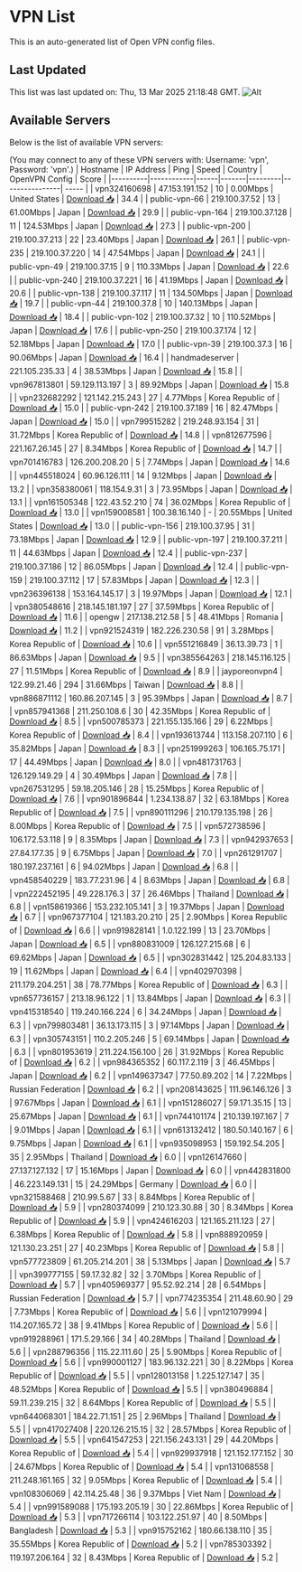 # VPN List

This is an auto-generated list of Open VPN config files.

## Last Updated

This list was last updated on: Thu, 13 Mar 2025 21:18:48 GMT.
![Alt](https://repobeats.axiom.co/api/embed/186b98318ef1479477931607c1ad7d823f12451f.svg "Repobeats analytics image")

## Available Servers

Below is the list of available VPN servers:

(You may connect to any of these VPN servers with: Username: 'vpn', Password: 'vpn'.)
| Hostname | IP Address | Ping | Speed | Country | OpenVPN Config | Score |
|----------|------------|------|-------|---------|----------------| ----- |
| vpn324160698 | 47.153.191.152 | 10 | 0.00Mbps | United States | [Download 📥](./configs/server_0_US.ovpn) | 34.4 |
| public-vpn-66 | 219.100.37.52 | 13 | 61.00Mbps | Japan | [Download 📥](./configs/server_1_JP.ovpn) | 29.9 |
| public-vpn-164 | 219.100.37.128 | 11 | 124.53Mbps | Japan | [Download 📥](./configs/server_2_JP.ovpn) | 27.3 |
| public-vpn-200 | 219.100.37.213 | 22 | 23.40Mbps | Japan | [Download 📥](./configs/server_3_JP.ovpn) | 26.1 |
| public-vpn-235 | 219.100.37.220 | 14 | 47.54Mbps | Japan | [Download 📥](./configs/server_4_JP.ovpn) | 24.1 |
| public-vpn-49 | 219.100.37.15 | 9 | 110.33Mbps | Japan | [Download 📥](./configs/server_5_JP.ovpn) | 22.6 |
| public-vpn-240 | 219.100.37.221 | 16 | 41.19Mbps | Japan | [Download 📥](./configs/server_6_JP.ovpn) | 20.6 |
| public-vpn-138 | 219.100.37.117 | 11 | 134.50Mbps | Japan | [Download 📥](./configs/server_7_JP.ovpn) | 19.7 |
| public-vpn-44 | 219.100.37.8 | 10 | 140.13Mbps | Japan | [Download 📥](./configs/server_8_JP.ovpn) | 18.4 |
| public-vpn-102 | 219.100.37.32 | 10 | 110.52Mbps | Japan | [Download 📥](./configs/server_9_JP.ovpn) | 17.6 |
| public-vpn-250 | 219.100.37.174 | 12 | 52.18Mbps | Japan | [Download 📥](./configs/server_10_JP.ovpn) | 17.0 |
| public-vpn-39 | 219.100.37.3 | 16 | 90.06Mbps | Japan | [Download 📥](./configs/server_11_JP.ovpn) | 16.4 |
| handmadeserver | 221.105.235.33 | 4 | 38.53Mbps | Japan | [Download 📥](./configs/server_12_JP.ovpn) | 15.8 |
| vpn967813801 | 59.129.113.197 | 3 | 89.92Mbps | Japan | [Download 📥](./configs/server_13_JP.ovpn) | 15.8 |
| vpn232682292 | 121.142.215.243 | 27 | 4.77Mbps | Korea Republic of | [Download 📥](./configs/server_14_KR.ovpn) | 15.0 |
| public-vpn-242 | 219.100.37.189 | 16 | 82.47Mbps | Japan | [Download 📥](./configs/server_15_JP.ovpn) | 15.0 |
| vpn799515282 | 219.248.93.154 | 31 | 31.72Mbps | Korea Republic of | [Download 📥](./configs/server_16_KR.ovpn) | 14.8 |
| vpn812677596 | 221.167.26.145 | 27 | 8.34Mbps | Korea Republic of | [Download 📥](./configs/server_17_KR.ovpn) | 14.7 |
| vpn701416783 | 126.200.208.20 | 5 | 7.74Mbps | Japan | [Download 📥](./configs/server_18_JP.ovpn) | 14.6 |
| vpn445518024 | 60.96.126.111 | 14 | 9.12Mbps | Japan | [Download 📥](./configs/server_19_JP.ovpn) | 13.2 |
| vpn358380061 | 118.154.9.31 | 3 | 73.95Mbps | Japan | [Download 📥](./configs/server_20_JP.ovpn) | 13.1 |
| vpn161505348 | 122.43.52.210 | 74 | 36.02Mbps | Korea Republic of | [Download 📥](./configs/server_21_KR.ovpn) | 13.0 |
| vpn159008581 | 100.38.16.140 | - | 20.55Mbps | United States | [Download 📥](./configs/server_22_US.ovpn) | 13.0 |
| public-vpn-156 | 219.100.37.95 | 31 | 73.18Mbps | Japan | [Download 📥](./configs/server_23_JP.ovpn) | 12.9 |
| public-vpn-197 | 219.100.37.211 | 11 | 44.63Mbps | Japan | [Download 📥](./configs/server_24_JP.ovpn) | 12.4 |
| public-vpn-237 | 219.100.37.186 | 12 | 86.05Mbps | Japan | [Download 📥](./configs/server_25_JP.ovpn) | 12.4 |
| public-vpn-159 | 219.100.37.112 | 17 | 57.83Mbps | Japan | [Download 📥](./configs/server_26_JP.ovpn) | 12.3 |
| vpn236396138 | 153.164.145.17 | 3 | 19.97Mbps | Japan | [Download 📥](./configs/server_27_JP.ovpn) | 12.1 |
| vpn380548616 | 218.145.181.197 | 27 | 37.59Mbps | Korea Republic of | [Download 📥](./configs/server_28_KR.ovpn) | 11.6 |
| opengw | 217.138.212.58 | 5 | 48.41Mbps | Romania | [Download 📥](./configs/server_29_RO.ovpn) | 11.2 |
| vpn921524319 | 182.226.230.58 | 91 | 3.28Mbps | Korea Republic of | [Download 📥](./configs/server_30_KR.ovpn) | 10.6 |
| vpn551216849 | 36.13.39.73 | 1 | 86.63Mbps | Japan | [Download 📥](./configs/server_31_JP.ovpn) | 9.5 |
| vpn385564263 | 218.145.116.125 | 27 | 11.51Mbps | Korea Republic of | [Download 📥](./configs/server_32_KR.ovpn) | 8.9 |
| jayporeonvpn4 | 122.99.21.46 | 294 | 31.66Mbps | Taiwan | [Download 📥](./configs/server_33_TW.ovpn) | 8.8 |
| vpn886871112 | 160.86.207.145 | 3 | 95.39Mbps | Japan | [Download 📥](./configs/server_34_JP.ovpn) | 8.7 |
| vpn857941368 | 211.250.108.6 | 30 | 42.35Mbps | Korea Republic of | [Download 📥](./configs/server_35_KR.ovpn) | 8.5 |
| vpn500785373 | 221.155.135.166 | 29 | 6.22Mbps | Korea Republic of | [Download 📥](./configs/server_36_KR.ovpn) | 8.4 |
| vpn193613744 | 113.158.207.110 | 6 | 35.82Mbps | Japan | [Download 📥](./configs/server_37_JP.ovpn) | 8.3 |
| vpn251999263 | 106.165.75.171 | 17 | 44.49Mbps | Japan | [Download 📥](./configs/server_38_JP.ovpn) | 8.0 |
| vpn481731763 | 126.129.149.29 | 4 | 30.49Mbps | Japan | [Download 📥](./configs/server_39_JP.ovpn) | 7.8 |
| vpn267531295 | 59.18.205.146 | 28 | 15.25Mbps | Korea Republic of | [Download 📥](./configs/server_40_KR.ovpn) | 7.6 |
| vpn901896844 | 1.234.138.87 | 32 | 63.18Mbps | Korea Republic of | [Download 📥](./configs/server_41_KR.ovpn) | 7.5 |
| vpn890111296 | 210.179.135.198 | 26 | 8.00Mbps | Korea Republic of | [Download 📥](./configs/server_42_KR.ovpn) | 7.5 |
| vpn572738596 | 106.172.53.118 | 9 | 8.35Mbps | Japan | [Download 📥](./configs/server_43_JP.ovpn) | 7.3 |
| vpn942937653 | 27.84.177.35 | 9 | 6.75Mbps | Japan | [Download 📥](./configs/server_44_JP.ovpn) | 7.0 |
| vpn261291707 | 180.197.237.161 | 6 | 94.02Mbps | Japan | [Download 📥](./configs/server_45_JP.ovpn) | 6.8 |
| vpn458540229 | 183.77.231.96 | 4 | 8.63Mbps | Japan | [Download 📥](./configs/server_46_JP.ovpn) | 6.8 |
| vpn222452195 | 49.228.176.3 | 37 | 26.46Mbps | Thailand | [Download 📥](./configs/server_47_TH.ovpn) | 6.8 |
| vpn158619366 | 153.232.105.141 | 3 | 19.37Mbps | Japan | [Download 📥](./configs/server_48_JP.ovpn) | 6.7 |
| vpn967377104 | 121.183.20.210 | 25 | 2.90Mbps | Korea Republic of | [Download 📥](./configs/server_49_KR.ovpn) | 6.6 |
| vpn919828141 | 1.0.122.199 | 13 | 23.70Mbps | Japan | [Download 📥](./configs/server_50_JP.ovpn) | 6.5 |
| vpn880831009 | 126.127.215.68 | 6 | 69.62Mbps | Japan | [Download 📥](./configs/server_51_JP.ovpn) | 6.5 |
| vpn302831442 | 125.204.83.133 | 19 | 11.62Mbps | Japan | [Download 📥](./configs/server_52_JP.ovpn) | 6.4 |
| vpn402970398 | 211.179.204.251 | 38 | 78.77Mbps | Korea Republic of | [Download 📥](./configs/server_53_KR.ovpn) | 6.3 |
| vpn657736157 | 213.18.96.122 | 1 | 13.84Mbps | Japan | [Download 📥](./configs/server_54_JP.ovpn) | 6.3 |
| vpn415318540 | 119.240.166.224 | 6 | 34.24Mbps | Japan | [Download 📥](./configs/server_55_JP.ovpn) | 6.3 |
| vpn799803481 | 36.13.173.115 | 3 | 97.14Mbps | Japan | [Download 📥](./configs/server_56_JP.ovpn) | 6.3 |
| vpn305743151 | 110.2.205.246 | 5 | 69.14Mbps | Japan | [Download 📥](./configs/server_57_JP.ovpn) | 6.3 |
| vpn801953619 | 211.224.156.100 | 26 | 31.92Mbps | Korea Republic of | [Download 📥](./configs/server_58_KR.ovpn) | 6.2 |
| vpn984365352 | 60.117.2.119 | 3 | 46.45Mbps | Japan | [Download 📥](./configs/server_59_JP.ovpn) | 6.2 |
| vpn149637347 | 77.50.89.202 | 14 | 7.22Mbps | Russian Federation | [Download 📥](./configs/server_60_RU.ovpn) | 6.2 |
| vpn208143625 | 111.96.146.126 | 3 | 97.67Mbps | Japan | [Download 📥](./configs/server_61_JP.ovpn) | 6.1 |
| vpn151286027 | 59.171.35.15 | 13 | 25.67Mbps | Japan | [Download 📥](./configs/server_62_JP.ovpn) | 6.1 |
| vpn744101174 | 210.139.197.167 | 7 | 9.01Mbps | Japan | [Download 📥](./configs/server_63_JP.ovpn) | 6.1 |
| vpn613132412 | 180.50.140.167 | 6 | 9.75Mbps | Japan | [Download 📥](./configs/server_64_JP.ovpn) | 6.1 |
| vpn935098953 | 159.192.54.205 | 35 | 2.95Mbps | Thailand | [Download 📥](./configs/server_65_TH.ovpn) | 6.0 |
| vpn126147660 | 27.137.127.132 | 17 | 15.16Mbps | Japan | [Download 📥](./configs/server_66_JP.ovpn) | 6.0 |
| vpn442831800 | 46.223.149.131 | 15 | 24.29Mbps | Germany | [Download 📥](./configs/server_67_DE.ovpn) | 6.0 |
| vpn321588468 | 210.99.5.67 | 33 | 8.84Mbps | Korea Republic of | [Download 📥](./configs/server_68_KR.ovpn) | 5.9 |
| vpn280374099 | 210.123.30.88 | 30 | 8.34Mbps | Korea Republic of | [Download 📥](./configs/server_69_KR.ovpn) | 5.9 |
| vpn424616203 | 121.165.211.123 | 27 | 6.38Mbps | Korea Republic of | [Download 📥](./configs/server_70_KR.ovpn) | 5.8 |
| vpn888920959 | 121.130.23.251 | 27 | 40.23Mbps | Korea Republic of | [Download 📥](./configs/server_71_KR.ovpn) | 5.8 |
| vpn577723809 | 61.205.214.201 | 38 | 5.13Mbps | Japan | [Download 📥](./configs/server_72_JP.ovpn) | 5.7 |
| vpn399777155 | 59.17.32.82 | 32 | 3.70Mbps | Korea Republic of | [Download 📥](./configs/server_73_KR.ovpn) | 5.7 |
| vpn405969377 | 95.52.92.214 | 28 | 6.54Mbps | Russian Federation | [Download 📥](./configs/server_74_RU.ovpn) | 5.7 |
| vpn774235354 | 211.48.60.90 | 29 | 7.73Mbps | Korea Republic of | [Download 📥](./configs/server_75_KR.ovpn) | 5.6 |
| vpn121079994 | 114.207.165.72 | 38 | 9.41Mbps | Korea Republic of | [Download 📥](./configs/server_76_KR.ovpn) | 5.6 |
| vpn919288961 | 171.5.29.166 | 34 | 40.28Mbps | Thailand | [Download 📥](./configs/server_77_TH.ovpn) | 5.6 |
| vpn288796356 | 115.22.111.60 | 25 | 5.90Mbps | Korea Republic of | [Download 📥](./configs/server_78_KR.ovpn) | 5.6 |
| vpn990001127 | 183.96.132.221 | 30 | 8.22Mbps | Korea Republic of | [Download 📥](./configs/server_79_KR.ovpn) | 5.5 |
| vpn128013158 | 1.225.127.147 | 35 | 48.52Mbps | Korea Republic of | [Download 📥](./configs/server_80_KR.ovpn) | 5.5 |
| vpn380496884 | 59.11.239.215 | 32 | 8.64Mbps | Korea Republic of | [Download 📥](./configs/server_81_KR.ovpn) | 5.5 |
| vpn644068301 | 184.22.71.151 | 25 | 2.96Mbps | Thailand | [Download 📥](./configs/server_82_TH.ovpn) | 5.5 |
| vpn417027408 | 220.126.215.15 | 32 | 28.57Mbps | Korea Republic of | [Download 📥](./configs/server_83_KR.ovpn) | 5.5 |
| vpn641547253 | 221.156.243.131 | 29 | 44.20Mbps | Korea Republic of | [Download 📥](./configs/server_84_KR.ovpn) | 5.4 |
| vpn929937918 | 121.152.177.152 | 30 | 24.67Mbps | Korea Republic of | [Download 📥](./configs/server_85_KR.ovpn) | 5.4 |
| vpn131068558 | 211.248.161.165 | 32 | 9.05Mbps | Korea Republic of | [Download 📥](./configs/server_86_KR.ovpn) | 5.4 |
| vpn108306069 | 42.114.25.48 | 36 | 9.37Mbps | Viet Nam | [Download 📥](./configs/server_87_VN.ovpn) | 5.4 |
| vpn991589088 | 175.193.205.19 | 30 | 22.86Mbps | Korea Republic of | [Download 📥](./configs/server_88_KR.ovpn) | 5.3 |
| vpn717266114 | 103.122.251.97 | 40 | 8.50Mbps | Bangladesh | [Download 📥](./configs/server_89_BD.ovpn) | 5.3 |
| vpn915752162 | 180.66.138.110 | 35 | 35.55Mbps | Korea Republic of | [Download 📥](./configs/server_90_KR.ovpn) | 5.2 |
| vpn785303392 | 119.197.206.164 | 32 | 8.43Mbps | Korea Republic of | [Download 📥](./configs/server_91_KR.ovpn) | 5.2 |
